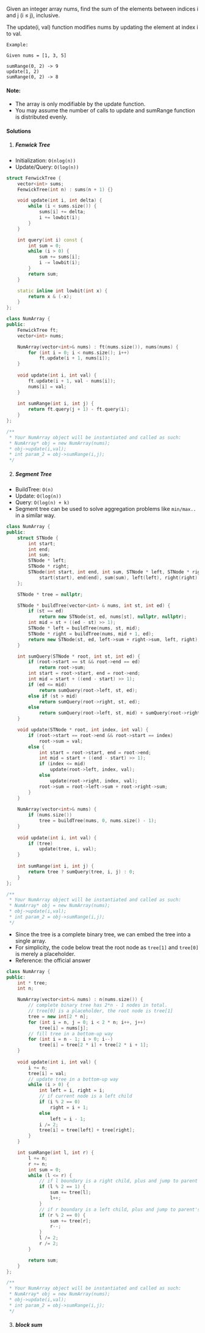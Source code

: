 Given an integer array nums, find the sum of the elements between indices i and j (i ≤ j), inclusive.

The update(i, val) function modifies nums by updating the element at index i to val.

```
Example:

Given nums = [1, 3, 5]

sumRange(0, 2) -> 9
update(1, 2)
sumRange(0, 2) -> 8
```

#### Note:

-    The array is only modifiable by the update function.
-    You may assume the number of calls to update and sumRange function is distributed evenly.


#### Solutions

1. ##### Fenwick Tree

- Initialization: `O(nlog(n))`
- Update/Query: `O(log(n))`

```c++
struct FenwickTree {
    vector<int> sums;
    FenwickTree(int n) : sums(n + 1) {}

    void update(int i, int delta) {
        while (i < sums.size()) {
            sums[i] += delta;
            i += lowbit(i);
        }
    }

    int query(int i) const {
        int sum = 0;
        while (i > 0) {
            sum += sums[i];
            i -= lowbit(i);
        }
        return sum;
    }

    static inline int lowbit(int x) {
        return x & (-x);
    }
};

class NumArray {
public:
    FenwickTree ft;
    vector<int> nums;

    NumArray(vector<int>& nums) : ft(nums.size()), nums(nums) {
        for (int i = 0; i < nums.size(); i++)
            ft.update(i + 1, nums[i]);
    }
    
    void update(int i, int val) {
        ft.update(i + 1, val - nums[i]);
        nums[i] = val;
    }
    
    int sumRange(int i, int j) {
        return ft.query(j + 1) - ft.query(i);
    }
};

/**
 * Your NumArray object will be instantiated and called as such:
 * NumArray* obj = new NumArray(nums);
 * obj->update(i,val);
 * int param_2 = obj->sumRange(i,j);
 */
```


2. ##### Segment Tree

- BuildTree: `O(n)`
- Update: `O(log(n))`
- Query: `O(log(n) + k)`
- Segment tree can be used to solve aggregation problems like `min/max..` in a similar way.

```c++
class NumArray {
public:
    struct STNode {
        int start;
        int end;
        int sum;
        STNode * left;
        STNode * right;
        STNode(int start, int end, int sum, STNode * left, STNode * right) :
            start(start), end(end), sum(sum), left(left), right(right) {}
    };

    STNode * tree = nullptr;

    STNode * buildTree(vector<int> & nums, int st, int ed) {
        if (st == ed)
            return new STNode(st, ed, nums[st], nullptr, nullptr);
        int mid = st + ((ed - st) >> 1);
        STNode * left = buildTree(nums, st, mid);
        STNode * right = buildTree(nums, mid + 1, ed);
        return new STNode(st, ed, left->sum + right->sum, left, right);    
    }

    int sumQuery(STNode * root, int st, int ed) {
        if (root->start == st && root->end == ed)
            return root->sum;
        int start = root->start, end = root->end;
        int mid = start + ((end - start) >> 1);
        if (ed <= mid)
            return sumQuery(root->left, st, ed);
        else if (st > mid)
            return sumQuery(root->right, st, ed);
        else
            return sumQuery(root->left, st, mid) + sumQuery(root->right, mid + 1, ed);
    }

    void update(STNode * root, int index, int val) {
        if (root->start == root->end && root->start == index)
            root->sum = val;
        else {
            int start = root->start, end = root->end;
            int mid = start + ((end - start) >> 1);
            if (index <= mid)
                update(root->left, index, val);
            else
                update(root->right, index, val);
            root->sum = root->left->sum + root->right->sum;
        }
    }
    
    NumArray(vector<int>& nums) {
        if (nums.size())
            tree = buildTree(nums, 0, nums.size() - 1);
    }
    
    void update(int i, int val) {
        if (tree)
            update(tree, i, val);
    }
    
    int sumRange(int i, int j) {
        return tree ? sumQuery(tree, i, j) : 0;
    }
};

/**
 * Your NumArray object will be instantiated and called as such:
 * NumArray* obj = new NumArray(nums);
 * obj->update(i,val);
 * int param_2 = obj->sumRange(i,j);
 */
```

- Since the tree is a complete binary tree, we can embed the tree into a single array.
- For simplicity, the code below treat the root node as `tree[1]` and `tree[0]` is merely a placeholder.
- Reference: the official answer

```c++
class NumArray {
public:
    int * tree;
    int n;

    NumArray(vector<int>& nums) : n(nums.size()) {
        // complete binary tree has 2*n - 1 nodes in total.
        // tree[0] is a placeholder, the root node is tree[1]
        tree = new int[2 * n];
        for (int i = n, j = 0; i < 2 * n; i++, j++)
            tree[i] = nums[j];
        // fill tree in a bottom-up way
        for (int i = n - 1; i > 0; i--)
            tree[i] = tree[2 * i] + tree[2 * i + 1];
    }
    
    void update(int i, int val) {
        i += n;
        tree[i] = val;
        // update tree in a bottom-up way
        while (i > 0) {
            int left = i, right = i;
            // if current node is a left child
            if (i % 2 == 0)
                right = i + 1;
            else
                left = i - 1;
            i /= 2;
            tree[i] = tree[left] + tree[right];
        }
    }

    int sumRange(int l, int r) {
        l += n;
        r += n;
        int sum = 0;
        while (l <= r) {
            // if l boundary is a right child, plus and jump to parent's next brother in next loop
            if (l % 2 == 1) {
                sum += tree[l];
                l++;
            }
            // if r boundary is a left child, plus and jump to parent's prev brother in next loop
            if (r % 2 == 0) {
                sum += tree[r];
                r--;
            }
            l /= 2;
            r /= 2;
        }

        return sum;
    }
};

/**
 * Your NumArray object will be instantiated and called as such:
 * NumArray* obj = new NumArray(nums);
 * obj->update(i,val);
 * int param_2 = obj->sumRange(i,j);
 */
```

3. ##### block sum

```c++

```